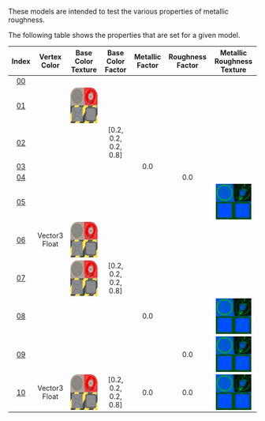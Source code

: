 These models are intended to test the various properties of metallic roughness.  
 
The following table shows the properties that are set for a given model.  


Index | Vertex Color | Base Color Texture | Base Color Factor | Metallic Factor | Roughness Factor | Metallic Roughness Texture
:---: | :---: | :---: | :---: | :---: | :---: | :---:
[00](./Material_MetallicRoughness_00.gltf) |   |   |   |   |   |  
[01](./Material_MetallicRoughness_01.gltf) |   | <img src="./Textures\Texture_baseColor.png" height="72" width="72" align="middle"> |   |   |   |  
[02](./Material_MetallicRoughness_02.gltf) |   |   | [0.2, 0.2, 0.2, 0.8] |   |   |  
[03](./Material_MetallicRoughness_03.gltf) |   |   |   | 0.0 |   |  
[04](./Material_MetallicRoughness_04.gltf) |   |   |   |   | 0.0 |  
[05](./Material_MetallicRoughness_05.gltf) |   |   |   |   |   | <img src="./Textures\Texture_metallicRoughness.png" height="72" width="72" align="middle">
[06](./Material_MetallicRoughness_06.gltf) | Vector3 Float | <img src="./Textures\Texture_baseColor.png" height="72" width="72" align="middle"> |   |   |   |  
[07](./Material_MetallicRoughness_07.gltf) |   | <img src="./Textures\Texture_baseColor.png" height="72" width="72" align="middle"> | [0.2, 0.2, 0.2, 0.8] |   |   |  
[08](./Material_MetallicRoughness_08.gltf) |   |   |   | 0.0 |   | <img src="./Textures\Texture_metallicRoughness.png" height="72" width="72" align="middle">
[09](./Material_MetallicRoughness_09.gltf) |   |   |   |   | 0.0 | <img src="./Textures\Texture_metallicRoughness.png" height="72" width="72" align="middle">
[10](./Material_MetallicRoughness_10.gltf) | Vector3 Float | <img src="./Textures\Texture_baseColor.png" height="72" width="72" align="middle"> | [0.2, 0.2, 0.2, 0.8] | 0.0 | 0.0 | <img src="./Textures\Texture_metallicRoughness.png" height="72" width="72" align="middle">
 
